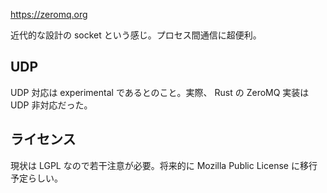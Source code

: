 https://zeromq.org

近代的な設計の socket という感じ。プロセス間通信に超便利。

## UDP

UDP 対応は experimental であるとのこと。実際、 Rust の ZeroMQ 実装は UDP 非対応だった。

## ライセンス

現状は LGPL なので若干注意が必要。将来的に Mozilla Public License に移行予定らしい。